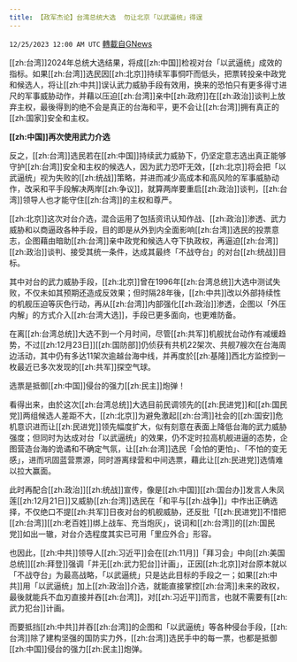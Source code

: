 ```yaml
---
title: 【政军杰论】台湾总统大选  勿让北京「以武逼统」得逞
---
```

`12/25/2023 12:00 AM UTC` [轉載自GNews](https://gnews.org/articles/2148502)

[[zh:台湾]]2024年总统大选结果，将成[[zh:中国]]检视对台「以武逼统」成效的指标。如果[[zh:台湾]]选民因[[zh:北京]]持续军事恫吓而低头，把票转投亲中政党和候选人，将让[[zh:中共]]误认武力威胁手段有效用，换来的恐怕只有更多得寸进尺的军事威胁动作，并藉以压迫[[zh:台湾]]亲中[[zh:政府]]在[[zh:政治]]谈判上放弃主权，最後得到的绝不会是真正的台海和平，更不会让[[zh:台湾]]拥有真正的[[zh:国家]]安全和主权。

**[[zh:中国]]再次使用武力介选**

反之，[[zh:台湾]]选民若在[[zh:中国]]持续武力威胁下，仍坚定意志选出真正能够守护[[zh:台湾]]安全和主权的候选人，因为武力恐吓无效，[[zh:北京]]将会把「以武逼统」视为失败的[[zh:统战]]策略，并进而减少高成本和高风险的军事威胁动作，改采和平手段解决两岸[[zh:争议]]，就算两岸要重启[[zh:政治]]谈判，[[zh:台湾]]领导人也才能守住[[zh:台湾]]的主权和尊严。

[[zh:北京]]这次对台介选，混合运用了包括资讯认知作战、[[zh:政治]]渗透、武力威胁和以商逼政各种手段，目的即是从外到内全面影响[[zh:台湾]]选民的投票意志，企图藉由暗助[[zh:台湾]]亲中政党和候选人夺下执政权，再逼迫[[zh:台湾]][[zh:政治]]谈判、接受其统一条件，达成其最终「不战夺台」的对台[[zh:统战]]目标。

其中对台的武力威胁手段，[[zh:北京]]曾在1996年[[zh:台湾总统]]大选中测试失败，不仅未如其预期还造成反效果；但时隔28年後，[[zh:中共]]改以外部持续性的机舰压迫等灰色行动，再从[[zh:台湾]]内部强化[[zh:政治]]渗透，企图以「外压内解」的方式介入[[zh:台湾大选]]，手段已更多面向，也更难防备。

在离[[zh:台湾总统]]大选不到一个月时间，尽管[[zh:共军]]机舰扰台动作有减缓趋势，不过[[zh:12月23日]][[zh:国防部]]仍侦获有共机22架次、共舰7艘次在台海周边活动，其中仍有多达11架次逾越台海中线，并再度於[[zh:基隆]]西北方监控到一枚最近已多次发现的[[zh:共军]]探空气球。

选票是抵御[[zh:中国]]侵台的强力[[zh:民主]]炮弹！

看得出来，由於这次[[zh:台湾总统]]大选目前民调领先的[[zh:民进党]]和[[zh:国民党]]两组候选人差距不大，[[zh:北京]]为避免激起[[zh:台湾]]社会的[[zh:国安]]危机意识进而让[[zh:民进党]]领先幅度扩大，似有刻意在表面上降低台海的武力威胁强度；但同时为达成对台「以武逼统」的效果，仍不定时拉高机舰进逼的态势，企图营造台海的诡谲和不确定气氛，让[[zh:台湾]]选民「会怕的更怕」、「不怕的变无感」，进而巩固蓝营票源，同时游离绿营和中间选票，藉此让[[zh:民进党]]选情难以拉大赢面。

此时再配合[[zh:政治]][[zh:统战]]宣传，像是[[zh:中国]][[zh:国台办]]发言人朱凤莲[[zh:12月21日]]又威胁[[zh:台湾]]选民在「和平与[[zh:战争]]」中作出正确选择，不仅绝口不提[[zh:共军]]日夜对台的机舰威胁，还反批「[[zh:民进党]]不惜把[[zh:台湾]][[zh:老百姓]]绑上战车、充当炮灰」，说词和[[zh:台湾]]的[[zh:国民党]]如出一辙，对台介选程度其实已可用「里应外合」形容。

也因此，[[zh:中共]]领导人[[zh:习近平]]会在[[zh:11月]]「拜习会」中向[[zh:美国总统]][[zh:拜登]]强调「并无[[zh:武力犯台]]计画」，正因[[zh:北京]]对台原本就以「不战夺台」为最高战略，「以武逼统」只是达此目标的手段之一；如果[[zh:中共]]用「以武逼统」加上[[zh:政治]]介选，就能直接掌控[[zh:台湾]]未来的政权，最後就能兵不血刃直接并吞[[zh:台湾]]，对[[zh:习近平]]而言，也就不需要有[[zh:武力犯台]]计画。

而要抵挡[[zh:中共]]并吞[[zh:台湾]]的企图和「以武逼统」等各种侵台手段，[[zh:台湾]]除了建构坚强的国防实力外，[[zh:台湾]]选民手中的每一票，也都是抵御[[zh:中国]]侵台的强力[[zh:民主]]炮弹。
